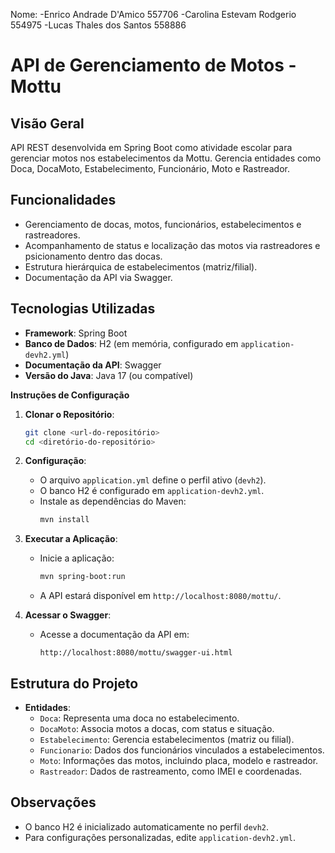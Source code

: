 Nome:
-Enrico Andrade D'Amico 557706
-Carolina Estevam Rodgerio 554975
-Lucas Thales dos Santos 558886

# API de Gerenciamento de Motos - Mottu

## Visão Geral
API REST desenvolvida em Spring Boot como atividade escolar para gerenciar motos nos estabelecimentos da Mottu. Gerencia entidades como Doca, DocaMoto, Estabelecimento, Funcionário, Moto e Rastreador.

## Funcionalidades
- Gerenciamento de docas, motos, funcionários, estabelecimentos e rastreadores.
- Acompanhamento de status e localização das motos via rastreadores e psicionamento dentro das docas.
- Estrutura hierárquica de estabelecimentos (matriz/filial).
- Documentação da API via Swagger.

## Tecnologias Utilizadas
- **Framework**: Spring Boot
- **Banco de Dados**: H2 (em memória, configurado em `application-devh2.yml`)
- **Documentação da API**: Swagger
- **Versão do Java**: Java 17 (ou compatível)

**Instruções de Configuração**
1. **Clonar o Repositório**:
   ```bash
   git clone <url-do-repositório>
   cd <diretório-do-repositório>
   ```

2. **Configuração**:
   - O arquivo `application.yml` define o perfil ativo (`devh2`).
   - O banco H2 é configurado em `application-devh2.yml`.
   - Instale as dependências do Maven:
     ```bash
     mvn install
     ```

3. **Executar a Aplicação**:
   - Inicie a aplicação:
     ```bash
     mvn spring-boot:run
     ```
   - A API estará disponível em `http://localhost:8080/mottu/`.

4. **Acessar o Swagger**:
   - Acesse a documentação da API em:
     ```
     http://localhost:8080/mottu/swagger-ui.html
     ```

## Estrutura do Projeto
- **Entidades**:
  - `Doca`: Representa uma doca no estabelecimento.
  - `DocaMoto`: Associa motos a docas, com status e situação.
  - `Estabelecimento`: Gerencia estabelecimentos (matriz ou filial).
  - `Funcionario`: Dados dos funcionários vinculados a estabelecimentos.
  - `Moto`: Informações das motos, incluindo placa, modelo e rastreador.
  - `Rastreador`: Dados de rastreamento, como IMEI e coordenadas.

## Observações
- O banco H2 é inicializado automaticamente no perfil `devh2`.
- Para configurações personalizadas, edite `application-devh2.yml`.
```
